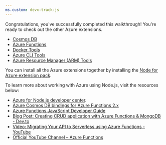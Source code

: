 ```yaml
---
ms.custom: devx-track-js
---
```

Congratulations, you've successfully completed this walkthrough! You're ready to check out the other Azure extensions.

* [Cosmos DB](https://marketplace.visualstudio.com/items?itemName=ms-azuretools.vscode-cosmosdb)
* [Azure Functions](https://marketplace.visualstudio.com/items?itemName=ms-azuretools.vscode-azurefunctions)
* [Docker Tools](https://marketplace.visualstudio.com/items?itemName=ms-azuretools.vscode-docker)
* [Azure CLI Tools](https://marketplace.visualstudio.com/items?itemName=ms-vscode.azurecli)
* [Azure Resource Manager (ARM) Tools](https://marketplace.visualstudio.com/items?itemName=msazurermtools.azurerm-vscode-tools)

You can install all the Azure extensions together by installing the
[Node for Azure extension pack](https://marketplace.visualstudio.com/items?itemName=ms-vscode.vscode-node-azure-pack).

To learn more about working with Azure using Node.js, visit the resources below:

* [Azure for Node.js developer center](../index.yml).
* [Azure Cosmos DB bindings for Azure Functions 2.x](/azure/azure-functions/functions-bindings-cosmosdb-v2?tabs=javascript)
* [Azure Functions JavaScript Developer Guide ](/azure/azure-functions/functions-reference-node)
* [Blog Post: Creating CRUD application with Azure Functions & MongoDB - Dev.to](https://dev.to/azure/ezra-s-potluck-day-4-of-25daysofserverless-challenge-4pd6)
* [Video: Migrating Your API to Serverless using Azure Functions - YouTube](https://youtu.be/89WXgaY-NqY)
* [Official YouTube Channel – Azure Functions](https://www.youtube.com/channel/UCtUYj6As_XFkOooUFnsJbYg)